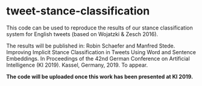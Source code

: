 # tweet-stance-classification

This code can be used to reproduce the results of our stance classification
system for English tweets (based on Wojatzki & Zesch 2016).

The results will be published in:
Robin Schaefer and Manfred Stede. Improving Implicit Stance Classification in
Tweets Using Word and Sentence Embeddings. In Proceedings of the 42nd German
Conference on Artificial Intelligence (KI 2019). Kassel, Germany, 2019.
To appear.

**The code will be uploaded once this work has been presented at KI 2019.**
